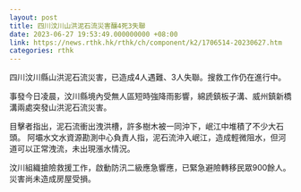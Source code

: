 ```yaml
---
layout: post
title: 四川汶川山洪泥石流災害釀4死3失聯
date: 2023-06-27 19:53:49.000000000 +08:00
link: https://news.rthk.hk/rthk/ch/component/k2/1706514-20230627.htm
categories: rthk
---
```


四川汶川縣山洪泥石流災害，已造成4人遇難、3人失聯。搜救工作仍在進行中。

事發今日凌晨，汶川縣境內受無人區短時強降雨影響，綿虒鎮板子溝、威州鎮新橋溝兩處突發山洪泥石流災害。 

目擊者指出，泥石流衝出洩洪槽，許多樹木被一同沖下，岷江中堆積了不少大石頭。 阿壩水文水資源勘測中心負責人指，泥石流沖入岷江，造成輕微阻水，但河道可以正常洩流，未出現漲水情況。
 
汶川組織搶險救援工作，啟動防汛二級應急響應，已緊急避險轉移民眾900餘人。災害尚未造成房屋受損。
